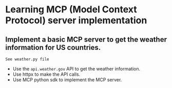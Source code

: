 # Learning MCP (Model Context Protocol) server implementation

## Implement a basic MCP server to get the weather information for US countries.

    See weather.py file

- Use the `api.weather.gov` API to get the weather information.
- Use httpx to make the API calls.
- Use MCP python sdk to implement the MCP server.
